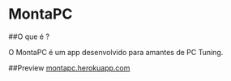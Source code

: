 # MontaPC

##O que é ?

O MontaPC é um app desenvolvido para amantes de PC Tuning.

##Preview
<a href="https://montapc.herokuapp.com/">montapc.herokuapp.com</a>
